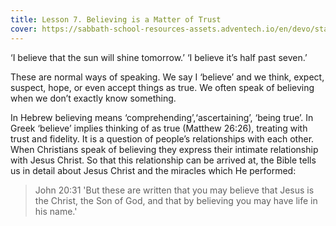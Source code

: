 ```yaml
---
title: Lesson 7. Believing is a Matter of Trust
cover: https://sabbath-school-resources-assets.adventech.io/en/devo/start-into-life/07-believing-is-a-matter-of-trust/a9J1679482381308.jpg
---
```


‘I believe that the sun will shine tomorrow.’ ‘I believe it’s half past seven.’

These are normal ways of speaking. We say I ‘believe’ and we think, expect, suspect, hope, or even accept things as true. We often speak of believing when we don’t exactly know something.

In Hebrew believing means ‘comprehending’,‘ascertaining’, ‘being true’. In Greek ‘believe’ implies thinking of as true (Matthew 26:26), treating with trust and fidelity. It is a question of people’s relationships with each other. When Christians speak of believing they express their intimate relationship with Jesus Christ. So that this relationship can be arrived at, the Bible tells us in detail about Jesus Christ and the miracles which He performed:

> <callout>John 20:31</callout>
> 'But these are written that you may believe that Jesus is the Christ, the Son of God, and that by believing you may have life in his name.'